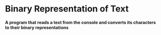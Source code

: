 # Binary Representation of Text

#### A program that reads a text from the console and converts its characters to their binary representations
